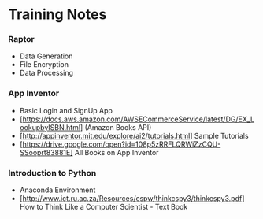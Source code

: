 # Training Notes

### Raptor 
* Data Generation
* File Encryption
* Data Processing

### App Inventor
* Basic Login and SignUp App
* [https://docs.aws.amazon.com/AWSECommerceService/latest/DG/EX_LookupbyISBN.html] (Amazon Books API)
* [http://appinventor.mit.edu/explore/ai2/tutorials.html] Sample Tutorials
* [https://drive.google.com/open?id=108p5zRRFLQRWiZzCQU-SSooprt83881E] All Books on App Inventor



### Introduction to Python
* Anaconda Environment
* [http://www.ict.ru.ac.za/Resources/cspw/thinkcspy3/thinkcspy3.pdf] How to Think Like a Computer Scientist - Text Book


